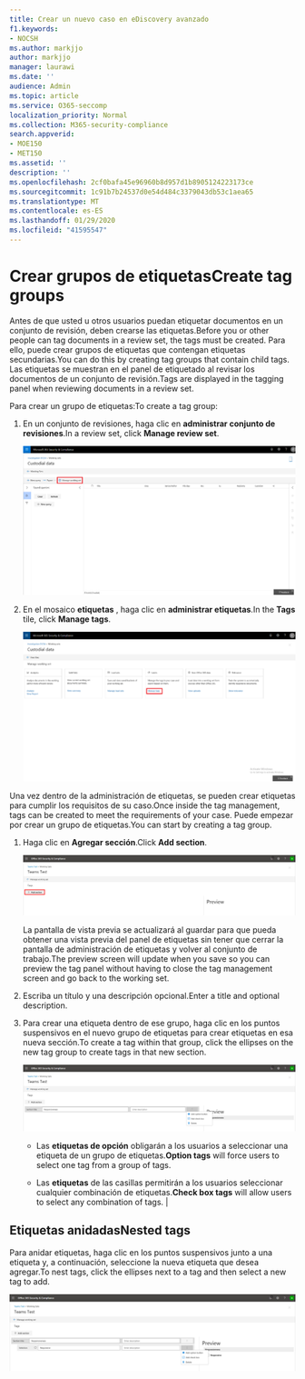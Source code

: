 ```yaml
---
title: Crear un nuevo caso en eDiscovery avanzado
f1.keywords:
- NOCSH
ms.author: markjjo
author: markjjo
manager: laurawi
ms.date: ''
audience: Admin
ms.topic: article
ms.service: O365-seccomp
localization_priority: Normal
ms.collection: M365-security-compliance
search.appverid:
- MOE150
- MET150
ms.assetid: ''
description: ''
ms.openlocfilehash: 2cf0bafa45e96960b8d957d1b8905124223173ce
ms.sourcegitcommit: 1c91b7b24537d0e54d484c3379043db53c1aea65
ms.translationtype: MT
ms.contentlocale: es-ES
ms.lasthandoff: 01/29/2020
ms.locfileid: "41595547"
---
```

# <a name="create-tag-groups"></a><span data-ttu-id="73a02-102">Crear grupos de etiquetas</span><span class="sxs-lookup"><span data-stu-id="73a02-102">Create tag groups</span></span>

<span data-ttu-id="73a02-103">Antes de que usted u otros usuarios puedan etiquetar documentos en un conjunto de revisión, deben crearse las etiquetas.</span><span class="sxs-lookup"><span data-stu-id="73a02-103">Before you or other people can tag documents in a review set, the tags must be created.</span></span> <span data-ttu-id="73a02-104">Para ello, puede crear grupos de etiquetas que contengan etiquetas secundarias.</span><span class="sxs-lookup"><span data-stu-id="73a02-104">You can do this by creating tag groups that contain child tags.</span></span> <span data-ttu-id="73a02-105">Las etiquetas se muestran en el panel de etiquetado al revisar los documentos de un conjunto de revisión.</span><span class="sxs-lookup"><span data-stu-id="73a02-105">Tags are displayed in the tagging panel when reviewing documents in a review set.</span></span>

<span data-ttu-id="73a02-106">Para crear un grupo de etiquetas:</span><span class="sxs-lookup"><span data-stu-id="73a02-106">To create a tag group:</span></span>

1.  <span data-ttu-id="73a02-107">En un conjunto de revisiones, haga clic en **administrar conjunto de revisiones**.</span><span class="sxs-lookup"><span data-stu-id="73a02-107">In a review set, click **Manage review set**.</span></span>

    ![Haga clic en administrar conjunto de revisiones](media/ED-managews.png)

2.  <span data-ttu-id="73a02-109">En el mosaico **etiquetas** , haga clic en **administrar etiquetas**.</span><span class="sxs-lookup"><span data-stu-id="73a02-109">In the **Tags** tile, click **Manage tags**.</span></span>

    ![Haga clic en administrar etiquetas en el mosaico etiquetas](media/ED-managetags.png)

<span data-ttu-id="73a02-111">Una vez dentro de la administración de etiquetas, se pueden crear etiquetas para cumplir los requisitos de su caso.</span><span class="sxs-lookup"><span data-stu-id="73a02-111">Once inside the tag management, tags can be created to meet the requirements of your case.</span></span> <span data-ttu-id="73a02-112">Puede empezar por crear un grupo de etiquetas.</span><span class="sxs-lookup"><span data-stu-id="73a02-112">You can start by creating a tag group.</span></span>

1.  <span data-ttu-id="73a02-113">Haga clic en **Agregar sección**.</span><span class="sxs-lookup"><span data-stu-id="73a02-113">Click **Add section**.</span></span>

    ![Adición de un grupo de etiquetas](media/ED-addtagsection.png)

    <span data-ttu-id="73a02-115">La pantalla de vista previa se actualizará al guardar para que pueda obtener una vista previa del panel de etiquetas sin tener que cerrar la pantalla de administración de etiquetas y volver al conjunto de trabajo.</span><span class="sxs-lookup"><span data-stu-id="73a02-115">The preview screen will update when you save so you can preview the tag panel without having to close the tag management screen and go back to the working set.</span></span>

2. <span data-ttu-id="73a02-116">Escriba un título y una descripción opcional.</span><span class="sxs-lookup"><span data-stu-id="73a02-116">Enter a title and optional description.</span></span> 

3. <span data-ttu-id="73a02-117">Para crear una etiqueta dentro de ese grupo, haga clic en los puntos suspensivos en el nuevo grupo de etiquetas para crear etiquetas en esa nueva sección.</span><span class="sxs-lookup"><span data-stu-id="73a02-117">To create a tag within that group, click the ellipses on the new tag group to create tags in that new section.</span></span>
    
    ![Crear etiquetas en un grupo de etiquetas](media/ED-createtag.png)

   - <span data-ttu-id="73a02-119">Las **etiquetas de opción** obligarán a los usuarios a seleccionar una etiqueta de un grupo de etiquetas.</span><span class="sxs-lookup"><span data-stu-id="73a02-119">**Option tags** will force users to select one tag from a group of tags.</span></span>
   
   - <span data-ttu-id="73a02-120">Las **etiquetas** de las casillas permitirán a los usuarios seleccionar cualquier combinación de etiquetas.</span><span class="sxs-lookup"><span data-stu-id="73a02-120">**Check box tags** will allow users to select any combination of tags.</span></span> |

## <a name="nested-tags"></a><span data-ttu-id="73a02-121">Etiquetas anidadas</span><span class="sxs-lookup"><span data-stu-id="73a02-121">Nested tags</span></span>

<span data-ttu-id="73a02-122">Para anidar etiquetas, haga clic en los puntos suspensivos junto a una etiqueta y, a continuación, seleccione la nueva etiqueta que desea agregar.</span><span class="sxs-lookup"><span data-stu-id="73a02-122">To nest tags, click the ellipses next to a tag and then select a new tag to add.</span></span>

![Anidación de etiquetas](media/ED-tagnesting.png)

